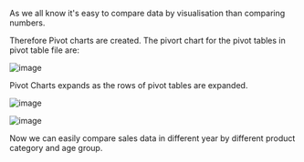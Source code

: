 As we all know it's easy to compare data by visualisation than comparing numbers. 

Therefore Pivot charts are created. The pivort chart for the pivot tables in pivot table file are:

![image](https://user-images.githubusercontent.com/18466387/48239757-29f23800-e3f6-11e8-9487-67f54c8f1f64.png)

Pivot Charts expands as the rows of pivot tables are expanded.

![image](https://user-images.githubusercontent.com/18466387/48185577-7177b600-e35b-11e8-814f-a120ee638aa4.png)

![image](https://user-images.githubusercontent.com/18466387/48185819-40e44c00-e35c-11e8-9b0e-1e66823ff0a6.png)


Now we can easily compare sales data in different year by different product category and age group.
